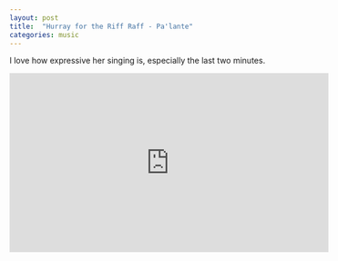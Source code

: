```yaml
---
layout: post
title:  "Hurray for the Riff Raff - Pa'lante"
categories: music
---
```

I love how expressive her singing is, especially the last two minutes.
<iframe width="560" height="315" src="https://www.youtube.com/embed/AOL2OkV-TkU?rel=0" frameborder="0" allowfullscreen></iframe>
